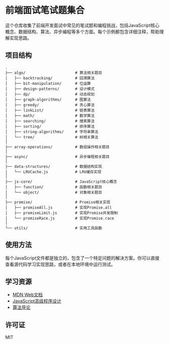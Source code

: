 # 前端面试笔试题集合

这个仓库收集了前端开发面试中常见的笔试题和编程挑战，包括JavaScript核心概念、数据结构、算法、异步编程等多个方面。每个示例都包含详细注释，帮助理解实现思路。

## 项目结构

```
.
├── algo/                      # 算法相关题目
│   ├── backtracking/          # 回溯算法
│   ├── bit-manipulation/      # 位运算
│   ├── design-patterns/       # 设计模式
│   ├── dp/                    # 动态规划
│   ├── graph-algorithms/      # 图算法
│   ├── greedy/                # 贪心算法
│   ├── linkList/              # 链表算法
│   ├── math/                  # 数学算法
│   ├── searching/             # 搜索算法
│   ├── sorting/               # 排序算法
│   ├── string-algorithms/     # 字符串算法
│   └── tree/                  # 树相关算法
│
├── array-operations/          # 数组操作相关题目
│
├── async/                     # 异步编程相关题目
│
├── data-structures/           # 数据结构实现
│   └── LRUCache.js            # LRU缓存实现
│
├── js-core/                   # JavaScript核心概念
│   ├── function/              # 函数相关题目
│   └── object/                # 对象相关题目
│
├── promise/                   # Promise相关实现
│   ├── promiseAll.js          # 实现Promise.all
│   ├── promiseLimit.js        # 实现Promise并发限制
│   └── promiseRace.js         # 实现Promise.race
│
└── utils/                     # 实用工具函数
```

## 使用方法

每个JavaScript文件都是独立的，包含了一个特定问题的解决方案。你可以直接查看源代码学习实现思路，或者在本地环境中运行测试。

## 学习资源

- [MDN Web文档](https://developer.mozilla.org/zh-CN/)
- [JavaScript高级程序设计](https://book.douban.com/subject/10546125/)
- [算法导论](https://book.douban.com/subject/20432061/)

## 许可证

MIT 